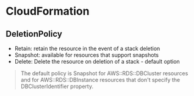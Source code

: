 # CloudFormation

## DeletionPolicy

- Retain: retain the resource in the event of a stack deletion
- Snapshot: available for resources that support snapshots  
- Delete: Delete the resource on deletion of a stack - default option

> The default policy is Snapshot for AWS::RDS::DBCluster resources and for AWS::RDS::DBInstance resources that don't specify the DBClusterIdentifier property. 